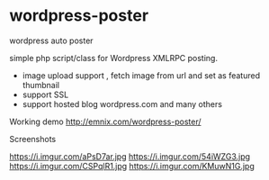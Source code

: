 # wordpress-poster
wordpress auto poster

simple php script/class for Wordpress XMLRPC posting.

- image upload support , fetch image from url and set as featured thumbnail
- support SSL
- support hosted blog wordpress.com and many others

Working demo
http://emnix.com/wordpress-poster/

Screenshots

https://i.imgur.com/aPsD7ar.jpg
https://i.imgur.com/54iWZG3.jpg
https://i.imgur.com/CSPqlR1.jpg
https://i.imgur.com/KMuwN1G.jpg
